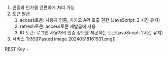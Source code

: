 1. 인증과 인가를 간편하게 처리 가능
2. 토큰 발급
	1. access토큰: 사용자 인증, 카카오 API 호출 권한 (JavaScript: 2 시간 유지)
	2. refresh토큰: access토큰 재발급에 사용
	3. ID 토큰: 로그인 사용자의 인증 정보를 제공하는 토큰(javaScript: 2시간 유지)
3. 서비스 과정![[Pasted image 20240318161931.png]]

REST Key - 

